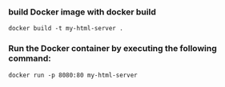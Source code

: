 ### build Docker image with docker build 
```
docker build -t my-html-server .
```

### Run the Docker container by executing the following command:
```
docker run -p 8080:80 my-html-server
```
